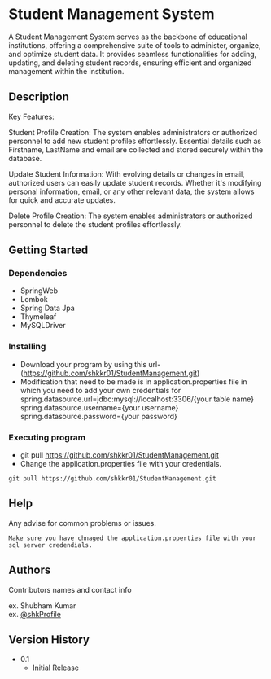 # Student Management System

A Student Management System serves as the backbone of educational institutions, offering a comprehensive suite of tools to administer, organize, and optimize student data. It provides seamless functionalities for adding, updating, and deleting student records, ensuring efficient and organized management within the institution.

## Description

Key Features:

Student Profile Creation: The system enables administrators or authorized personnel to add new student profiles effortlessly. Essential details such as Firstname, LastName and email are collected and stored securely within the database.

Update Student Information: With evolving details or changes in email, authorized users can easily update student records. Whether it's modifying personal information, email, or any other relevant data, the system allows for quick and accurate updates.

Delete Profile Creation: The system enables administrators or authorized personnel to delete the student profiles effortlessly.

## Getting Started

### Dependencies

* SpringWeb
* Lombok
* Spring Data Jpa
* Thymeleaf
* MySQLDriver

### Installing

* Download your program by using this url-(https://github.com/shkkr01/StudentManagement.git)
* Modification that need to be made is in application.properties file in which you need to add your own
  credentials for 
  spring.datasource.url=jdbc:mysql://localhost:3306/{your table name}
  spring.datasource.username={your username}
  spring.datasource.password={your password} 

### Executing program

* git pull https://github.com/shkkr01/StudentManagement.git
* Change the application.properties file with your credentials.
```
git pull https://github.com/shkkr01/StudentManagement.git
```

## Help

Any advise for common problems or issues.
```
Make sure you have chnaged the application.properties file with your sql server credendials.
```

## Authors

Contributors names and contact info

ex. Shubham Kumar  
ex. [@shkProfile](www.linkedin.com/in/shubham-kumar-0383351b4)

## Version History

* 0.1
    * Initial Release
